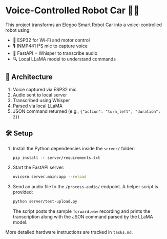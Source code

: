 # Voice-Controlled Robot Car 🤖🎤

This project transforms an Elegoo Smart Robot Car into a voice-controlled robot using:

- 📡 ESP32 for Wi-Fi and motor control
- 🎙️ INMP441 I²S mic to capture voice
- 🧠 FastAPI + Whisper to transcribe audio
- 🔍 Local LLaMA model to understand commands

## 🧭 Architecture
1. Voice captured via ESP32 mic
2. Audio sent to local server
3. Transcribed using Whisper
4. Parsed via local LLaMA
5. JSON command returned (e.g., `{"action": "turn_left", "duration": 2}`)

## 🛠 Setup

1. Install the Python dependencies inside the `server/` folder:

   ```bash
   pip install -r server/requirements.txt
   ```

2. Start the FastAPI server:

   ```bash
   uvicorn server.main:app --reload
   ```

3. Send an audio file to the `/process-audio/` endpoint. A helper script
   is provided:

   ```bash
   python server/test-upload.py
   ```

   The script posts the sample `forward.wav` recording and prints the
   transcription along with the JSON command parsed by the LLaMA model.

More detailed hardware instructions are tracked in `tasks.md`.

